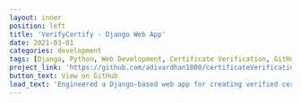 ```yaml
---
layout: inner
position: left
title: 'VerifyCertify - Django Web App'
date: 2021-03-01
categories: development
tags: [Django, Python, Web Development, Certificate Verification, GitHub, Open Source]
project_link: 'https://github.com/adivardhan1000/certificateVerification'
button_text: View on GitHub
lead_text: 'Engineered a Django-based web app for creating verified certificates (VerifyCertify).'
---
```

